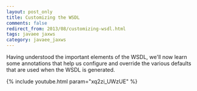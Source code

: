 ```yaml
---           
layout: post_only
title: Customizing the WSDL
comments: false
redirect_from: 2013/08/customizing-wsdl.html
tags: javaee jaxws
category: javaee_jaxws
---
```


Having understood the important elements of the WSDL, we'll now learn some annotations that help us configure and override the various defaults that are used when the WSDL is generated. 

{% include youtube.html param="xq2zi_UWzUE" %}